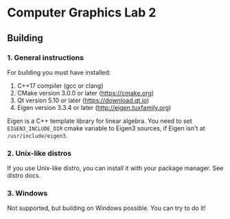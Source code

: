 # Computer Graphics Lab 2

## Building

### 1. General instructions
For building you must have installed:

1. C++17 compiler (gcc or clang)
2. CMake version 3.0.0 or later (https://cmake.org)
3. Qt version 5.10 or later (https://download.qt.io)
4. Eigen version 3.3.4 or later (http://eigen.tuxfamily.org)

Eigen is a C++ template library for linear algebra. You need to set
`EIGEN3_INCLUDE_DIR` cmake variable to Eigen3 sources, if Eigen isn't
at `/usr/include/eigen3`.

### 2. Unix-like distros
If you use Unix-like distro, you can install it with your package
manager. See distro docs.

### 3. Windows
Not supported, but building on Windows possible. You can try to do it!
